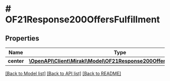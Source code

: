 # # OF21Response200OffersFulfillment

## Properties

Name | Type | Description | Notes
------------ | ------------- | ------------- | -------------
**center** | [**\OpenAPI\Client\Mirakl\Model\OF21Response200OffersFulfillmentCenter**](OF21Response200OffersFulfillmentCenter.md) |  | [optional]

[[Back to Model list]](../../README.md#models) [[Back to API list]](../../README.md#endpoints) [[Back to README]](../../README.md)
